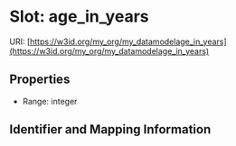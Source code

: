 # Slot: age_in_years

URI: [https://w3id.org/my_org/my_datamodelage_in_years](https://w3id.org/my_org/my_datamodelage_in_years)



<!-- no inheritance hierarchy -->


## Properties

 * Range: integer



## Identifier and Mapping Information





